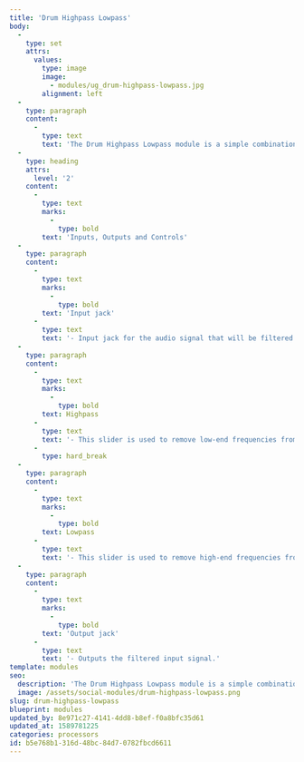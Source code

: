 ```yaml
---
title: 'Drum Highpass Lowpass'
body:
  -
    type: set
    attrs:
      values:
        type: image
        image:
          - modules/ug_drum-highpass-lowpass.jpg
        alignment: left
  -
    type: paragraph
    content:
      -
        type: text
        text: 'The Drum Highpass Lowpass module is a simple combination filter with steep slopes and convenient sliders for carving low and high frequencies from drum sounds or any other audio signal.'
  -
    type: heading
    attrs:
      level: '2'
    content:
      -
        type: text
        marks:
          -
            type: bold
        text: 'Inputs, Outputs and Controls'
  -
    type: paragraph
    content:
      -
        type: text
        marks:
          -
            type: bold
        text: 'Input jack'
      -
        type: text
        text: '- Input jack for the audio signal that will be filtered.'
  -
    type: paragraph
    content:
      -
        type: text
        marks:
          -
            type: bold
        text: Highpass
      -
        type: text
        text: '- This slider is used to remove low-end frequencies from the input signal by "rolling off" audio content lower than the slider’s frequency. This value can be edited manually by double clicking on the slider.'
      -
        type: hard_break
  -
    type: paragraph
    content:
      -
        type: text
        marks:
          -
            type: bold
        text: Lowpass
      -
        type: text
        text: '- This slider is used to remove high-end frequencies from the input signal by "rolling off" audio content higher than the slider’s frequency. This value can be edited manually by double clicking on the slider.'
  -
    type: paragraph
    content:
      -
        type: text
        marks:
          -
            type: bold
        text: 'Output jack'
      -
        type: text
        text: '- Outputs the filtered input signal.'
template: modules
seo:
  description: 'The Drum Highpass Lowpass module is a simple combination filter with steep slopes and convenient sliders for carving low and high frequencies from drum sounds or any other audio signal.'
  image: /assets/social-modules/drum-highpass-lowpass.png
slug: drum-highpass-lowpass
blueprint: modules
updated_by: 8e971c27-4141-4dd8-b8ef-f0a8bfc35d61
updated_at: 1589781225
categories: processors
id: b5e768b1-316d-48bc-84d7-0782fbcd6611
---
```

